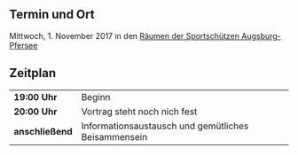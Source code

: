 ## Termin und Ort
Mittwoch, 1. November 2017 in den [Räumen der Sportschützen Augsburg-Pfersee](/Treffen/Treffpunkt/)

## Zeitplan
|||
|-|-|
|__19:00 Uhr__|Beginn|
|__20:00 Uhr__|Vortrag steht noch nich fest|
|__anschließend__|Informationsaustausch und gemütliches Beisammensein|
